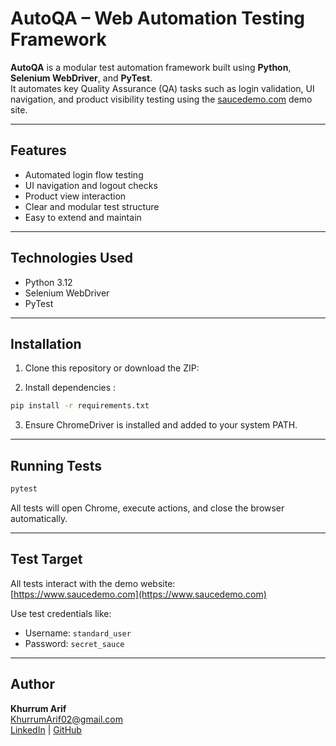 # AutoQA – Web Automation Testing Framework

**AutoQA** is a modular test automation framework built using **Python**, **Selenium WebDriver**, and **PyTest**.  
It automates key Quality Assurance (QA) tasks such as login validation, UI navigation, and product visibility testing using the [saucedemo.com](https://www.saucedemo.com) demo site.

---

## Features

- Automated login flow testing
- UI navigation and logout checks
- Product view interaction
- Clear and modular test structure
- Easy to extend and maintain

---

## Technologies Used

- Python 3.12
- Selenium WebDriver
- PyTest

---


## Installation

1. Clone this repository or download the ZIP:


2. Install dependencies :

```bash
pip install -r requirements.txt
```

3. Ensure ChromeDriver is installed and added to your system PATH.

---

## Running Tests

```bash
pytest
```

All tests will open Chrome, execute actions, and close the browser automatically.

---

## Test Target

All tests interact with the demo website:  
[https://www.saucedemo.com](https://www.saucedemo.com)

Use test credentials like:

- Username: `standard_user`
- Password: `secret_sauce`

---

## Author

**Khurrum Arif**  
[KhurrumArif02@gmail.com](mailto:KhurrumArif02@gmail.com)  
[LinkedIn](https://www.linkedin.com/in/khurrum-arif-uol) | [GitHub](https://github.com/KhurrumA)


